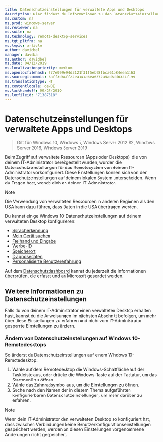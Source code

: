 ```yaml
---
title: Datenschutzeinstellungen für verwaltete Apps und Desktops
description: Hier findest du Informationen zu den Datenschutzeinstellungen des Remotesystems bei Verwendung von verwalteten Apps und Desktops.
ms.custom: na
ms.prod: windows-server
ms.reviewer: na
ms.suite: na
ms.technology: remote-desktop-services
ms.tgt_pltfrm: na
ms.topic: article
author: davidbel
manager: daveba
ms.author: davidbel
ms.date: 04/12/2019
ms.localizationpriority: medium
ms.openlocfilehash: 277e099e94d3121f31f5eb98fbca61b84eea1163
ms.sourcegitcommit: 6aff3d88ff22ea141a6ea6572a5ad8dd6321f199
ms.translationtype: HT
ms.contentlocale: de-DE
ms.lasthandoff: 09/27/2019
ms.locfileid: "71387618"
---
```

# <a name="privacy-settings-for-managed-apps-and-desktops"></a>Datenschutzeinstellungen für verwaltete Apps und Desktops

>Gilt für: Windows 10, Windows 7, Windows Server 2012 R2, Windows Server 2016, Windows Server 2019

Beim Zugriff auf verwaltete Ressourcen (Apps oder Desktops), die von deinem IT-Administrator bereitgestellt wurden, wurden die Datenschutzeinstellungen für das Remotesystem von deinem IT-Administrator vorkonfiguriert. Diese Einstellungen können sich von den Datenschutzeinstellungen auf deinem lokalen System unterscheiden. Wenn du Fragen hast, wende dich an deinen IT-Administrator.

>[!NOTE]
>Die Verwendung von verwalteten Ressourcen in anderen Regionen als den USA kann dazu führen, dass Daten in die USA übertragen werden.

Du kannst einige Windows 10-Datenschutzeinstellungen auf deinem verwalteten Desktop konfigurieren:

- [Spracherkennung](https://go.microsoft.com/fwlink/?linkid=874646)
- [Mein Gerät suchen](https://go.microsoft.com/fwlink/?linkid=533063)
- [Freihand und Eingabe](https://go.microsoft.com/fwlink/?linkid=874646)
- [Werbe-ID](https://go.microsoft.com/fwlink/?linkid=838419)
- [Speicherort](https://go.microsoft.com/fwlink/?linkid=529987)
- [Diagnosedaten](https://go.microsoft.com/fwlink/?linkid=614828)
- [Personalisierte Benutzererfahrung](https://go.microsoft.com/fwlink/?linkid=614828)

Auf dem [Datenschutzdashboard](https://go.microsoft.com/fwlink/?linkid=864206) kannst du jederzeit die Informationen überprüfen, die erfasst und an Microsoft gesendet werden.

## <a name="learn-more-about-privacy-settings"></a>Weitere Informationen zu Datenschutzeinstellungen

Falls du von deinem IT-Administrator einen verwalteten Desktop erhalten hast, kannst du die Anweisungen im nächsten Abschnitt befolgen, um mehr über diese Einstellungen zu erfahren und nicht vom IT-Administrator gesperrte Einstellungen zu ändern.

### <a name="how-to-change-privacy-settings-in-windows-10-remote-desktops"></a>Ändern von Datenschutzeinstellungen auf Windows 10-Remotedesktops

So änderst du Datenschutzeinstellungen auf einem Windows 10-Remotedesktop:

1. Wähle auf dem Remotedesktop die Windows-Schaltfläche auf der Taskleiste aus, oder drücke die Windows-Taste auf der Tastatur, um das Startmenü zu öffnen.
2. Wähle das Zahnradsymbol aus, um die Einstellungen zu öffnen.
3. Suche nach den Namen der in diesem Thema aufgeführten konfigurierbaren Datenschutzeinstellungen, um mehr darüber zu erfahren.

>[!NOTE]
> Wenn dein IT-Administrator den verwalteten Desktop so konfiguriert hat, dass zwischen Verbindungen keine Benutzerkonfigurationseinstellungen gespeichert werden, werden an diesen Einstellungen vorgenommene Änderungen nicht gespeichert.
